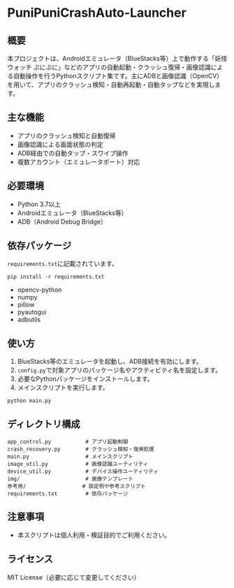 # PuniPuniCrashAuto-Launcher

## 概要

本プロジェクトは、Androidエミュレータ（BlueStacks等）上で動作する「妖怪ウォッチ ぷにぷに」などのアプリの自動起動・クラッシュ復帰・画像認識による自動操作を行うPythonスクリプト集です。主にADBと画像認識（OpenCV）を用いて、アプリのクラッシュ検知・自動再起動・自動タップなどを実現します。

## 主な機能
- アプリのクラッシュ検知と自動復帰
- 画像認識による画面状態の判定
- ADB経由での自動タップ・スワイプ操作
- 複数アカウント（エミュレータポート）対応

## 必要環境
- Python 3.7以上
- Androidエミュレータ（BlueStacks等）
- ADB（Android Debug Bridge）

## 依存パッケージ
`requirements.txt`に記載されています。

```
pip install -r requirements.txt
```

- opencv-python
- numpy
- pillow
- pyautogui
- adbutils

## 使い方
1. BlueStacks等のエミュレータを起動し、ADB接続を有効にします。
2. `config.py`で対象アプリのパッケージ名やアクティビティ名を設定します。
3. 必要なPythonパッケージをインストールします。
4. メインスクリプトを実行します。

```
python main.py
```

## ディレクトリ構成

```
app_control.py           # アプリ起動制御
crash_recovery.py        # クラッシュ検知・復帰処理
main.py                  # メインスクリプト
image_util.py            # 画像認識ユーティリティ
device_util.py           # デバイス操作ユーティリティ
img/                     # 画像テンプレート
参考用/                  # 設定例や参考スクリプト
requirements.txt         # 依存パッケージ
```

## 注意事項
- 本スクリプトは個人利用・検証目的でご利用ください。

## ライセンス
MIT License（必要に応じて変更してください）
